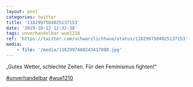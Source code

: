 ```yaml
---
layout: post
categories: twitter
title: '1182997504025137153'
date: '2019-10-12 12:32:38'
tags: unverhandelbar wue1210
ref: 'https://twitter.com/schwarzlichtwue/status/1182997504025137153'
media:
    - file: '/media/1182997480243417088.jpg'
---
```

„Gutes Wetter, schlechte Zeiten. Für den Feminismus fighten!“

[#unverhandelbar](/t/unverhandelbar) [#wue1210](/t/wue1210)  